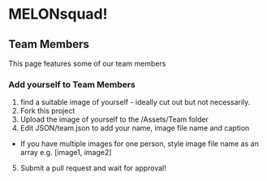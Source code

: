 # MELONsquad!

## Team Members
This page features some of our team members

### Add yourself to Team Members
1. find a suitable image of yourself - ideally cut out but not necessarily.
2. Fork this project
3. Upload the image of yourself to the /Assets/Team folder
4. Edit JSON/team.json to add your name, image file name and caption
  * If you have multiple images for one person, style image file name as an array e.g. [image1, image2]
5. Submit a pull request and wait for approval!
